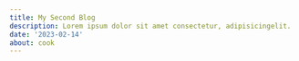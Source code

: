 ```yaml
---
title: My Second Blog
description: Lorem ipsum dolor sit amet consectetur, adipisicingelit.
date: '2023-02-14'
about: cook
---
```

